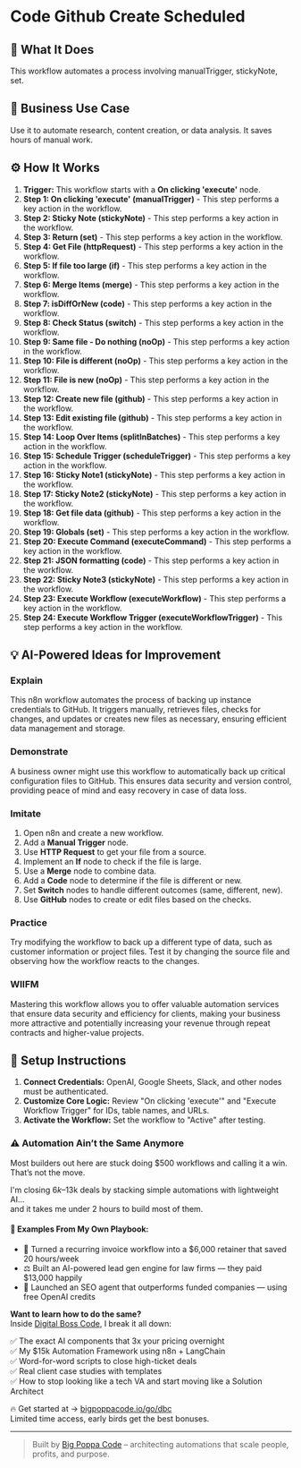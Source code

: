 # Code Github Create Scheduled

## 🚀 What It Does
This workflow automates a process involving manualTrigger, stickyNote, set.

## 💼 Business Use Case
Use it to automate research, content creation, or data analysis. It saves hours of manual work.

## ⚙️ How It Works
1.  **Trigger:** This workflow starts with a **On clicking 'execute'** node.
2. **Step 1: On clicking 'execute' (manualTrigger)** - This step performs a key action in the workflow.
3. **Step 2: Sticky Note (stickyNote)** - This step performs a key action in the workflow.
4. **Step 3: Return (set)** - This step performs a key action in the workflow.
5. **Step 4: Get File (httpRequest)** - This step performs a key action in the workflow.
6. **Step 5: If file too large (if)** - This step performs a key action in the workflow.
7. **Step 6: Merge Items (merge)** - This step performs a key action in the workflow.
8. **Step 7: isDiffOrNew (code)** - This step performs a key action in the workflow.
9. **Step 8: Check Status (switch)** - This step performs a key action in the workflow.
10. **Step 9: Same file - Do nothing (noOp)** - This step performs a key action in the workflow.
11. **Step 10: File is different (noOp)** - This step performs a key action in the workflow.
12. **Step 11: File is new (noOp)** - This step performs a key action in the workflow.
13. **Step 12: Create new file (github)** - This step performs a key action in the workflow.
14. **Step 13: Edit existing file (github)** - This step performs a key action in the workflow.
15. **Step 14: Loop Over Items (splitInBatches)** - This step performs a key action in the workflow.
16. **Step 15: Schedule Trigger (scheduleTrigger)** - This step performs a key action in the workflow.
17. **Step 16: Sticky Note1 (stickyNote)** - This step performs a key action in the workflow.
18. **Step 17: Sticky Note2 (stickyNote)** - This step performs a key action in the workflow.
19. **Step 18: Get file data (github)** - This step performs a key action in the workflow.
20. **Step 19: Globals (set)** - This step performs a key action in the workflow.
21. **Step 20: Execute Command (executeCommand)** - This step performs a key action in the workflow.
22. **Step 21: JSON formatting (code)** - This step performs a key action in the workflow.
23. **Step 22: Sticky Note3 (stickyNote)** - This step performs a key action in the workflow.
24. **Step 23: Execute Workflow (executeWorkflow)** - This step performs a key action in the workflow.
25. **Step 24: Execute Workflow Trigger (executeWorkflowTrigger)** - This step performs a key action in the workflow.

## 💡 AI-Powered Ideas for Improvement
### Explain
This n8n workflow automates the process of backing up instance credentials to GitHub. It triggers manually, retrieves files, checks for changes, and updates or creates new files as necessary, ensuring efficient data management and storage.

### Demonstrate
A business owner might use this workflow to automatically back up critical configuration files to GitHub. This ensures data security and version control, providing peace of mind and easy recovery in case of data loss.

### Imitate
1. Open n8n and create a new workflow.
2. Add a **Manual Trigger** node.
3. Use **HTTP Request** to get your file from a source.
4. Implement an **If** node to check if the file is large.
5. Use a **Merge** node to combine data.
6. Add a **Code** node to determine if the file is different or new.
7. Set **Switch** nodes to handle different outcomes (same, different, new).
8. Use **GitHub** nodes to create or edit files based on the checks.

### Practice
Try modifying the workflow to back up a different type of data, such as customer information or project files. Test it by changing the source file and observing how the workflow reacts to the changes.

### WIIFM
Mastering this workflow allows you to offer valuable automation services that ensure data security and efficiency for clients, making your business more attractive and potentially increasing your revenue through repeat contracts and higher-value projects.

## 🔧 Setup Instructions
1. **Connect Credentials:** OpenAI, Google Sheets, Slack, and other nodes must be authenticated.
2. **Customize Core Logic:** Review "On clicking 'execute'" and "Execute Workflow Trigger" for IDs, table names, and URLs.
3. **Activate the Workflow:** Set the workflow to "Active" after testing.

### ⚠️ Automation Ain’t the Same Anymore

Most builders out here are stuck doing $500 workflows and calling it a win.  
That’s not the move.  

I'm closing $6k–$13k deals by stacking simple automations with lightweight AI...  
and it takes me under 2 hours to build most of them.

#### 🧠 Examples From My Own Playbook:
- 🔁 Turned a recurring invoice workflow into a $6,000 retainer that saved 20 hours/week  
- ⚖️ Built an AI-powered lead gen engine for law firms — they paid $13,000 happily  
- 🚀 Launched an SEO agent that outperforms funded companies — using free OpenAI credits  

**Want to learn how to do the same?**  
Inside [Digital Boss Code](https://bigpoppacode.io/go/dbc), I break it all down:

✅ The exact AI components that 3x your pricing overnight  
✅ My $15k Automation Framework using n8n + LangChain  
✅ Word-for-word scripts to close high-ticket deals  
✅ Real client case studies with templates  
✅ How to stop looking like a tech VA and start moving like a Solution Architect  

🔥 Get started at → [bigpoppacode.io/go/dbc](https://bigpoppacode.io/go/dbc)  
Limited time access, early birds get the best bonuses.

---
> Built by [Big Poppa Code](https://bigpoppacode.io) – architecting automations that scale people, profits, and purpose.
